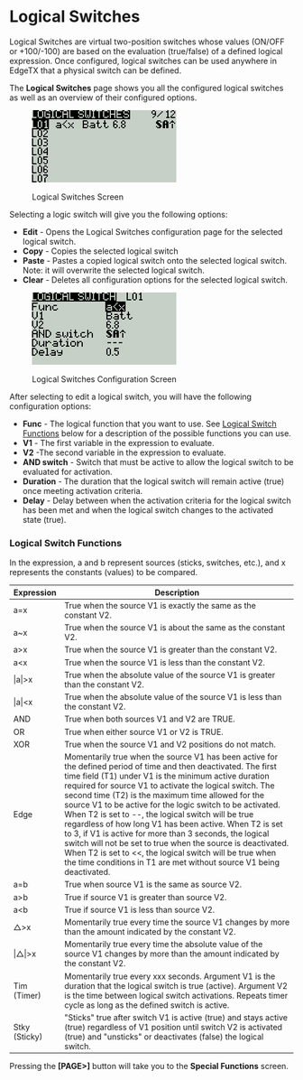 # Logical Switches

Logical Switches are virtual two-position switches whose values (ON/OFF or +100/-100) are based on the evaluation (true/false) of a defined logical expression. Once configured, logical switches can be used anywhere in EdgeTX that a physical switch can be defined.

The **Logical Switches** page shows you all the configured logical switches as well as an overview of their configured options.

<figure><img src="../../.gitbook/assets/bwlogswitch1.png" alt=""><figcaption><p>Logical Switches Screen</p></figcaption></figure>

Selecting a logic switch will give you the following options:

* **Edit** - Opens the Logical Switches configuration page for the selected logical switch.
* **Copy** - Copies the selected logical switch
* **Paste** - Pastes a copied logical switch onto the selected logical switch. Note: it will overwrite the selected logical switch.
* **Clear** - Deletes all configuration options for the selected logical switch.

<figure><img src="../../.gitbook/assets/bwlogswitch2.png" alt=""><figcaption><p>Logical Switches Configuration Screen</p></figcaption></figure>

After selecting to edit a logical switch, you will have the following configuration options:

* **Func** - The logical function that you want to use. See [Logical Switch Functions](logical-switches.md#logical\_switches\_judgment\_conditions\_and\_logical\_expressions) below for a description of the possible functions you can use.
* **V1** - The first variable in the expression to evaluate.
* **V2** -The second variable in the expression to evaluate.
* **AND switch** - Switch that must be active to allow the logical switch to be evaluated for activation.
* **Duration** - The duration that the logical switch will remain active (true) once meeting activation criteria.&#x20;
* **Delay** - Delay between when the activation criteria for the logical switch has been met and when the logical switch changes to the activated state (true).

### Logical Switch Functions <a href="#logical_switches_judgment_conditions_and_logical_expressions" id="logical_switches_judgment_conditions_and_logical_expressions"></a>

In the expression, a and b represent sources (sticks, switches, etc.), and x represents the constants (values) to be compared.

| Expression    | Description                                                                                                                                                                                                                                                                                                                                                                                                                                                                                                                                                                                                                                                                                                                         |
| ------------- | ----------------------------------------------------------------------------------------------------------------------------------------------------------------------------------------------------------------------------------------------------------------------------------------------------------------------------------------------------------------------------------------------------------------------------------------------------------------------------------------------------------------------------------------------------------------------------------------------------------------------------------------------------------------------------------------------------------------------------------- |
| a=x           | True when the source V1 is exactly the same as the constant V2.                                                                                                                                                                                                                                                                                                                                                                                                                                                                                                                                                                                                                                                                     |
| a\~x          | True when the source V1 is about the same as the constant V2.                                                                                                                                                                                                                                                                                                                                                                                                                                                                                                                                                                                                                                                                       |
| a>x           | True when the source  V1 is greater than the constant V2.                                                                                                                                                                                                                                                                                                                                                                                                                                                                                                                                                                                                                                                                           |
| a\<x          | True when the source  V1 is less than the constant V2.                                                                                                                                                                                                                                                                                                                                                                                                                                                                                                                                                                                                                                                                              |
| \|a\|>x       | True when the absolute value of the source V1 is greater than the constant V2.                                                                                                                                                                                                                                                                                                                                                                                                                                                                                                                                                                                                                                                      |
| \|a\|\<x      | True when the absolute value of the source V1 is less than the constant V2.                                                                                                                                                                                                                                                                                                                                                                                                                                                                                                                                                                                                                                                         |
| AND           | True when both sources V1 and V2 are TRUE.                                                                                                                                                                                                                                                                                                                                                                                                                                                                                                                                                                                                                                                                                          |
| OR            | True when either source V1 or V2 is TRUE.                                                                                                                                                                                                                                                                                                                                                                                                                                                                                                                                                                                                                                                                                           |
| XOR           | True when the source V1 and V2 positions do not match.                                                                                                                                                                                                                                                                                                                                                                                                                                                                                                                                                                                                                                                                              |
| Edge          | Momentarily true when the source V1 has been active for the defined period of time and then deactivated. The first time field (T1) under V1 is the minimum active duration required for source V1 to activate the logical switch. The second time (T2) is the maximum time allowed for the source V1 to be active for the logic switch to be activated. When T2 is set to --, the logical switch will be true regardless of how long V1 has been active. When T2 is set to 3, if V1 is active for more than 3 seconds, the logical switch will not be set to true when the source is deactivated. When T2 is set to <<, the logical switch will be true when the time conditions in T1 are met without source V1 being deactivated. |
| a=b           | True when source V1 is the same as source V2.                                                                                                                                                                                                                                                                                                                                                                                                                                                                                                                                                                                                                                                                                       |
| a>b           | True if source V1 is greater than source V2.                                                                                                                                                                                                                                                                                                                                                                                                                                                                                                                                                                                                                                                                                        |
| a\<b          | True if source V1 is less than source V2.                                                                                                                                                                                                                                                                                                                                                                                                                                                                                                                                                                                                                                                                                           |
| △>x           | Momentarily true every time the source V1 changes by more than the amount indicated by the constant V2.                                                                                                                                                                                                                                                                                                                                                                                                                                                                                                                                                                                                                             |
| \|△\|>x       | Momentarily true every time the absolute value of the source V1 changes by more than the amount indicated by the constant V2.                                                                                                                                                                                                                                                                                                                                                                                                                                                                                                                                                                                                       |
| Tim (Timer)   | Momentarily true every xxx seconds. Argument V1 is the duration that the logical switch is true (active). Argument V2 is the time between logical switch activations. Repeats timer cycle as long as the defined switch is active.                                                                                                                                                                                                                                                                                                                                                                                                                                                                                                  |
| Stky (Sticky) | "Sticks" true after switch V1 is active (true) and stays active (true) regardless of V1 position until switch V2 is activated (true) and "unsticks" or deactivates (false) the logical switch.                                                                                                                                                                                                                                                                                                                                                                                                                                                                                                                                      |

Pressing the **\[PAGE>]** button will take you to the **Special Functions** screen.
